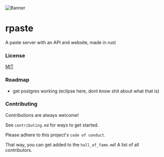 ![Banner](https://media.discordapp.net/attachments/816602066717900832/934054354112118784/unknown.png?width=1440&height=192)
# rpaste
A paste server with an API and website, made in rust


### License

[MIT](https://choosealicense.com/licenses/mit/)
### Roadmap

- get postgres working (eclipse here, dont know shit about what that is)
### Contributing

Contributions are always welcome!

See `contributing.md` for ways to get started.

Please adhere to this project's `code of conduct`.

That way, you can get added to the `hall_of_fame.md`! A list of all contributors.
